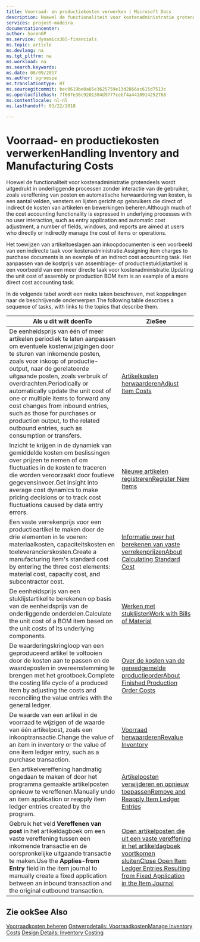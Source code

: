 ```yaml
---
title: Voorraad- en productiekosten verwerken | Microsoft Docs
description: Hoewel de functionaliteit voor kostenadministratie grotendeels wordt uitgedrukt in onderliggende processen zonder interactie van de gebruiker, zoals vereffening van posten en automatische herwaardering van kosten, is een aantal velden, vensters en lijsten gericht op gebruikers die direct of indirect de kosten van artikelen en bewerkingen beheren.
services: project-madeira
documentationcenter: 
author: SorenGP
ms.service: dynamics365-financials
ms.topic: article
ms.devlang: na
ms.tgt_pltfrm: na
ms.workload: na
ms.search.keywords: 
ms.date: 08/09/2017
ms.author: sgroespe
ms.translationtype: HT
ms.sourcegitcommit: bec0619be0a65e3625759e13d2866ac615d7513c
ms.openlocfilehash: 7f607e36c9201304d9777cebf4a4418914252768
ms.contentlocale: nl-nl
ms.lasthandoff: 03/22/2018

---
```

# <a name="handling-inventory-and-manufacturing-costs"></a><span data-ttu-id="8f2c8-103">Voorraad- en productiekosten verwerken</span><span class="sxs-lookup"><span data-stu-id="8f2c8-103">Handling Inventory and Manufacturing Costs</span></span>
<span data-ttu-id="8f2c8-104">Hoewel de functionaliteit voor kostenadministratie grotendeels wordt uitgedrukt in onderliggende processen zonder interactie van de gebruiker, zoals vereffening van posten en automatische herwaardering van kosten, is een aantal velden, vensters en lijsten gericht op gebruikers die direct of indirect de kosten van artikelen en bewerkingen beheren.</span><span class="sxs-lookup"><span data-stu-id="8f2c8-104">Although much of the cost accounting functionality is expressed in underlying processes with no user interaction, such as entry application and automatic cost adjustment, a number of fields, windows, and reports are aimed at users who directly or indirectly manage the cost of items or operations.</span></span>  

 <span data-ttu-id="8f2c8-105">Het toewijzen van artikeltoeslagen aan inkoopdocumenten is een voorbeeld van een indirecte taak voor kostenadministratie.</span><span class="sxs-lookup"><span data-stu-id="8f2c8-105">Assigning item charges to purchase documents is an example of an indirect cost accounting task.</span></span> <span data-ttu-id="8f2c8-106">Het aanpassen van de kostprijs van assemblage- of productiestuklijstartikel is een voorbeeld van een meer directe taak voor kostenadministratie.</span><span class="sxs-lookup"><span data-stu-id="8f2c8-106">Updating the unit cost of assembly or production BOM item is an example of a more direct cost accounting task.</span></span>  

 <span data-ttu-id="8f2c8-107">In de volgende tabel wordt een reeks taken beschreven, met koppelingen naar de beschrijvende onderwerpen.</span><span class="sxs-lookup"><span data-stu-id="8f2c8-107">The following table describes a sequence of tasks, with links to the topics that describe them.</span></span>   

|<span data-ttu-id="8f2c8-108">**Als u dit wilt doen**</span><span class="sxs-lookup"><span data-stu-id="8f2c8-108">**To**</span></span>|<span data-ttu-id="8f2c8-109">**Zie**</span><span class="sxs-lookup"><span data-stu-id="8f2c8-109">**See**</span></span>|  
|------------|-------------|  
|<span data-ttu-id="8f2c8-110">De eenheidsprijs van één of meer artikelen periodiek te laten aanpassen om eventuele kostenwijzigingen door te sturen van inkomende posten, zoals voor inkoop of productie-output, naar de gerelateerde uitgaande posten, zoals verbruik of overdrachten.</span><span class="sxs-lookup"><span data-stu-id="8f2c8-110">Periodically or automatically update the unit cost of one or multiple items to forward any cost changes from inbound entries, such as those for purchases or production output, to the related outbound entries, such as consumption or transfers.</span></span>|[<span data-ttu-id="8f2c8-111">Artikelkosten herwaarderen</span><span class="sxs-lookup"><span data-stu-id="8f2c8-111">Adjust Item Costs</span></span>](inventory-how-adjust-item-costs.md)|  
|<span data-ttu-id="8f2c8-112">Inzicht te krijgen in de dynamiek van gemiddelde kosten om beslissingen over prijzen te nemen of om fluctuaties in de kosten te traceren die worden veroorzaakt door foutieve gegevensinvoer.</span><span class="sxs-lookup"><span data-stu-id="8f2c8-112">Get insight into average cost dynamics to make pricing decisions or to track cost fluctuations caused by data entry errors.</span></span>|[<span data-ttu-id="8f2c8-113">Nieuwe artikelen registreren</span><span class="sxs-lookup"><span data-stu-id="8f2c8-113">Register New Items</span></span>](inventory-how-register-new-items.md)|  
|<span data-ttu-id="8f2c8-114">Een vaste verrekenprijs voor een productieartikel te maken door de drie elementen in te voeren: materiaalkosten, capaciteitskosten en toeleverancierskosten.</span><span class="sxs-lookup"><span data-stu-id="8f2c8-114">Create a manufacturing item's standard cost by entering the three cost elements: material cost, capacity cost, and subcontractor cost.</span></span>|[<span data-ttu-id="8f2c8-115">Informatie over het berekenen van vaste verrekenprijzen</span><span class="sxs-lookup"><span data-stu-id="8f2c8-115">About Calculating Standard Cost</span></span>](finance-about-calculating-standard-cost.md)|  
|<span data-ttu-id="8f2c8-116">De eenheidsprijs van een stuklijstartikel te berekenen op basis van de eenheidsprijs van de onderliggende onderdelen.</span><span class="sxs-lookup"><span data-stu-id="8f2c8-116">Calculate the unit cost of a BOM item based on the unit costs of its underlying components.</span></span>|[<span data-ttu-id="8f2c8-117">Werken met stuklijsten</span><span class="sxs-lookup"><span data-stu-id="8f2c8-117">Work with Bills of Material</span></span>](inventory-how-work-BOMs.md)|  
|<span data-ttu-id="8f2c8-118">De waarderingskringloop van een geproduceerd artikel te voltooien door de kosten aan te passen en de waardeposten in overeenstemming te brengen met het grootboek.</span><span class="sxs-lookup"><span data-stu-id="8f2c8-118">Complete the costing life cycle of a produced item by adjusting the costs and reconciling the value entries with the general ledger.</span></span>|[<span data-ttu-id="8f2c8-119">Over de kosten van de gereedgemelde productieorder</span><span class="sxs-lookup"><span data-stu-id="8f2c8-119">About Finished Production Order Costs</span></span>](finance-about-finished-production-order-costs.md)|  
|<span data-ttu-id="8f2c8-120">De waarde van een artikel in de voorraad te wijzigen of de waarde van één artikelpost, zoals een inkooptransactie.</span><span class="sxs-lookup"><span data-stu-id="8f2c8-120">Change the value of an item in inventory or the value of one item ledger entry, such as a purchase transaction.</span></span>|[<span data-ttu-id="8f2c8-121">Voorraad herwaarderen</span><span class="sxs-lookup"><span data-stu-id="8f2c8-121">Revalue Inventory</span></span>](inventory-how-revalue-inventory.md)|
|<span data-ttu-id="8f2c8-122">Een artikelvereffening handmatig ongedaan te maken of door het programma gemaakte artikelposten opnieuw te vereffenen.</span><span class="sxs-lookup"><span data-stu-id="8f2c8-122">Manually undo an item application or reapply item ledger entries created by the program.</span></span>|[<span data-ttu-id="8f2c8-123">Artikelposten verwijderen en opnieuw toepassen</span><span class="sxs-lookup"><span data-stu-id="8f2c8-123">Remove and Reapply Item Ledger Entries</span></span>](finance-how-to-remove-and-reapply-item-entries.md)|  
|<span data-ttu-id="8f2c8-124">Gebruik het veld **Vereffenen van post** in het artikeldagboek om een vaste vereffening tussen een inkomende transactie en de oorspronkelijke uitgaande transactie te maken.</span><span class="sxs-lookup"><span data-stu-id="8f2c8-124">Use the **Applies-from Entry** field in the item journal to manually create a fixed application between an inbound transaction and the original outbound transaction.</span></span>|[<span data-ttu-id="8f2c8-125">Open artikelposten die uit een vaste vereffening in het artikeldagboek voortkomen sluiten</span><span class="sxs-lookup"><span data-stu-id="8f2c8-125">Close Open Item Ledger Entries Resulting from Fixed Application in the Item Journal</span></span>](finance-how-to-close-open-item-ledger-entries-resulting-from-fixed-application-in-the-item-journal.md)|  

## <a name="see-also"></a><span data-ttu-id="8f2c8-126">Zie ook</span><span class="sxs-lookup"><span data-stu-id="8f2c8-126">See Also</span></span>  
<span data-ttu-id="8f2c8-127">[Voorraadkosten beheren](finance-manage-inventory-costs.md)
[Ontwerpdetails: Voorraadkosten](design-details-inventory-costing.md)</span><span class="sxs-lookup"><span data-stu-id="8f2c8-127">[Manage Inventory Costs](finance-manage-inventory-costs.md)
[Design Details: Inventory Costing](design-details-inventory-costing.md)</span></span>

